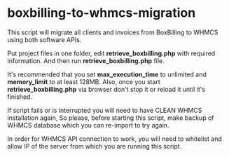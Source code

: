 # boxbilling-to-whmcs-migration
This script will migrate all clients and invoices from BoxBilling to WHMCS using both software APIs.

Put project files in one folder, edit **retrieve_boxbilling.php** with required information. 
And then run **retrieve_boxbilling.php** file.

It's recommended that you set **max_execution_time** to unlimited and **memory_limit** to at least 128MB.
Also, once you start **retrieve_boxbilling.php** via browser don't stop it or reload it until it's finished.

If script fails or is interrupted you will need to have CLEAN WHMCS installation again, So please, before starting this script, make backup of WHMCS database which you can re-import to try again.

In order for WHMCS API connection to work, you will need to whitelist and allow IP of the server from which you are running this script.
